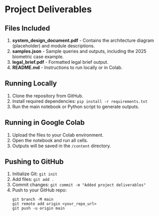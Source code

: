 
# Project Deliverables

## Files Included
1. **system_design_document.pdf** - Contains the architecture diagram (placeholder) and module descriptions.
2. **samples.json** - Sample queries and outputs, including the 2025 biometric case example.
3. **legal_brief.pdf** - Formatted legal brief output.
4. **README.md** - Instructions to run locally or in Colab.

## Running Locally
1. Clone the repository from GitHub.
2. Install required dependencies: `pip install -r requirements.txt`
3. Run the main notebook or Python script to generate outputs.

## Running in Google Colab
1. Upload the files to your Colab environment.
2. Open the notebook and run all cells.
3. Outputs will be saved in the `/content` directory.

## Pushing to GitHub
1. Initialize Git: `git init`
2. Add files: `git add .`
3. Commit changes: `git commit -m "Added project deliverables"`
4. Push to your GitHub repo:
   ```
   git branch -M main
   git remote add origin <your_repo_url>
   git push -u origin main
   ```
